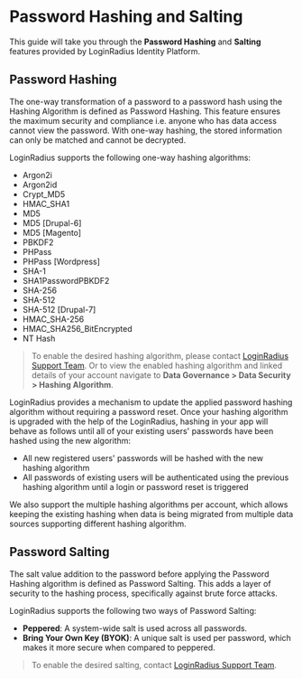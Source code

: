 # Password Hashing and Salting

This guide will take you through the **Password Hashing** and **Salting** features provided by LoginRadius Identity Platform.


## Password Hashing

The one-way transformation of a password to a password hash using the Hashing Algorithm is defined as Password Hashing. This feature ensures the maximum security and compliance i.e. anyone who has data access cannot view the password. With one-way hashing, the stored information can only be matched and cannot be decrypted.

LoginRadius supports the following one-way hashing algorithms:

- Argon2i
- Argon2id
- Crypt_MD5
- HMAC_SHA1
- MD5
- MD5 [Drupal-6]
- MD5 [Magento]
- PBKDF2
- PHPass
- PHPass [Wordpress]
- SHA-1
- SHA1PasswordPBKDF2
- SHA-256
- SHA-512
- SHA-512 [Drupal-7]
- HMAC_SHA-256
- HMAC_SHA256_BitEncrypted
- NT Hash

> To enable the desired hashing algorithm, please contact [ LoginRadius Support Team](https://adminconsole.loginradius.com/support/tickets/open-a-new-ticket). Or to view the enabled hashing algorithm and linked details of your account navigate to **Data Governance > Data Security > Hashing Algorithm**.

LoginRadius provides a mechanism to update the applied password hashing algorithm without requiring a password reset. Once your hashing algorithm is upgraded with the help of the LoginRadius, hashing in your app will behave as follows until all of your existing users' passwords have been hashed using the new algorithm:

- All new registered users' passwords will be hashed with the new hashing algorithm
- All passwords of existing users will be authenticated using the previous hashing algorithm until a login or password reset is triggered


We also support the multiple hashing algorithms per account, which allows keeping the existing hashing when data is being migrated from multiple data sources supporting different hashing algorithm.


## Password Salting
The salt value addition to the password before applying the Password Hashing algorithm is defined as Password Salting. This adds a layer of security to the hashing process, specifically against brute force attacks.

LoginRadius supports the following two ways of Password Salting:

- **Peppered**: A system-wide salt is used across all passwords.
- **Bring Your Own Key (BYOK)**: A unique salt is used per password, which makes it more secure when compared to peppered.

> To enable the desired salting, contact [ LoginRadius Support Team](https://adminconsole.loginradius.com/support/tickets/open-a-new-ticket).

 
 
 
 
 
 



